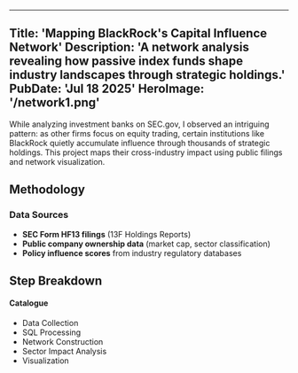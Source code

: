 
---
Title: 'Mapping BlackRock's Capital Influence Network'
Description: 'A network analysis revealing how passive index funds shape industry landscapes through strategic holdings.'
PubDate: 'Jul 18 2025'
HeroImage: '/network1.png'
---

While analyzing investment banks on SEC.gov, I observed an intriguing pattern: as other firms focus on equity trading, certain institutions like BlackRock quietly accumulate influence through thousands of strategic holdings. This project maps their cross-industry impact using public filings and network visualization.

## Methodology

### Data Sources
- **SEC Form HF13 filings** (13F Holdings Reports)
- **Public company ownership data** (market cap, sector classification)
- **Policy influence scores** from industry regulatory databases

## Step Breakdown

#### Catalogue
- Data Collection
- SQL Processing
- Network Construction
- Sector Impact Analysis
- Visualization


